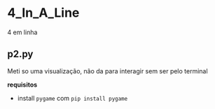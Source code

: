 # 4_In_A_Line
4 em linha

## p2.py
Meti so uma visualização, não da para interagir sem ser pelo terminal


**requisitos**
- install `pygame` com `pip install pygame`
